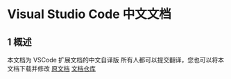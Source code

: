 # Visual Studio Code 中文文档
## 1 概述
本文档为 VSCode 扩展文档的中文自译版
所有人都可以提交翻译，您也可以将本文档下载并修改
[原文档](https://code.visualstudio.com/api/get-started/extension-anatomy)
[文档仓库](https://github.com/microsoft/vscode-docs)
